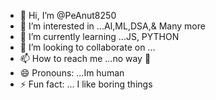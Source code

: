 - 👋 Hi, I’m @PeAnut8250
- 👀 I’m interested in ...AI,ML,DSA,& Many more 
- 🌱 I’m currently learning ...JS, PYTHON 
- 💞️ I’m looking to collaborate on ...
- 📫 How to reach me ...no way 🙂
- 😄 Pronouns: ...Im human 
- ⚡ Fun fact: ... I like boring things 

<!---
PeAnut8250/PeAnut8250 is a ✨ special ✨ repository because its `README.md` (this file) appears on your GitHub profile.
You can click the Preview link to take a look at your changes.
--->
